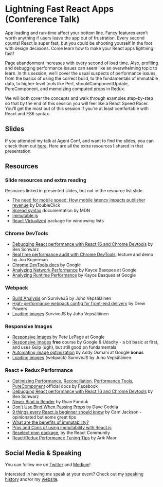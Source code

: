 # Lightning Fast React Apps (Conference Talk)

App loading and run-time affect your bottom line. Fancy features aren’t worth anything if users leave the app out of frustration. Every second counts! React is super fast, but you could be shooting yourself in the foot with design decisions. Come learn how to make your React apps lightning fast!

Page abandonment increases with every second of load time. Also, profiling and debugging performance issues can seem like an overwhelming topic to learn. In this session, we’ll cover the usual suspects of performance issues, from the basics of using the correct build, to the fundamentals of immutable data, to higher-level tools like Perf, shouldComponentUpdate, PureComponent, and memoizing computed props in Redux.

We will both cover the concepts and walk through examples step-by-step so that by the end of this session you will feel like a React Speed Racer. You’ll get the most out of this session if you’re at least comfortable with React and ES6 syntax.

## Slides
If you attended my talk at Agent Conf, and want to find the slides, you can check them out [here](https://speakerdeck.com/siakaramalegos/lightning-fast-react-agent). Here are all the extra resources I shared in that presentation:

## Resources

### Slide resources and extra reading

Resouces linked in presented slides, but not in the resource list slide.

- [The need for mobile speed: How mobile latency impacts publisher revenue](https://www.doubleclickbygoogle.com/articles/mobile-speed-matters/) by DoubleClick
- [Spread syntax](https://developer.mozilla.org/en-US/docs/Web/JavaScript/Reference/Operators/Spread_operator) documentation by MDN
- [Immutable.js](https://facebook.github.io/immutable-js/)
- [React Virtualized](https://bvaughn.github.io/react-virtualized/#/components/List) package for windowing lists

### Chrome DevTools

- [Debugging React performance with React 16 and Chrome Devtools](https://building.calibreapp.com/debugging-react-performance-with-react-16-and-chrome-devtools-c90698a522ad) by Ben Schwarz
- [Real time performance audit with Chrome DevTools](https://forwardcourses.com/lectures/91), lecture and demo by Jon Kuperman
- [Chrome DevTools docs](https://developers.google.com/web/tools/chrome-devtools/) by Google
- [Analyzing Network Performance](https://developers.google.com/web/tools/chrome-devtools/network-performance/) by Kayce Basques at Google
- [Analyzing Runtime Performance](https://developers.google.com/web/tools/chrome-devtools/evaluate-performance/) by Kayce Basques at Google

### Webpack 

- [Build Analysis]() on SurviveJS by Juho Vepsäläinen
- [High-performance webpack config for front-end delivery](https://www.codementor.io/drewpowers/high-performance-webpack-config-for-front-end-delivery-90sqic1qa) by Drew Powers
- [Loading images](https://survivejs.com/webpack/loading/images/) SurviveJS by Juho Vepsäläinen

### Responsive Images

- [Responsive Images](https://developers.google.com/web/fundamentals/design-and-ux/responsive/images) by Pete LePage at Google
- [Responsive images](https://eu.udacity.com/course/responsive-images--ud882) **free** course by Google & Udacity - a bit basic at first, and uses Gulp (ugh), but still good on fundamentals
- [Automating image optimization](https://developers.google.com/web/fundamentals/performance/optimizing-content-efficiency/automating-image-optimization/) by Addy Osmani at Google **bonus**
- [Loading images](https://survivejs.com/webpack/loading/images/) (webpack) SurviveJS by Juho Vepsäläinen

### React + Redux Performance

- [Optimizing Performance](https://reactjs.org/docs/optimizing-performance.html), [Reconciliation](https://facebook.github.io/react/docs/reconciliation.html), [Performance Tools](https://facebook.github.io/react/docs/perf.html), [PureComponent](https://facebook.github.io/react/docs/react-api.html#react.purecomponent) official docs by Facebook
- [Debugging React performance with React 16 and Chrome Devtools](https://building.calibreapp.com/debugging-react-performance-with-react-16-and-chrome-devtools-c90698a522ad) by Ben Schwarz
- [Never Bind in Render](https://ryanfunduk.com/articles/never-bind-in-render/) by Ryan Funduk
- [Don't Use Bind When Passing Props](https://daveceddia.com/avoid-bind-when-passing-props/) by Dave Ceddia
- [9 things every React.js beginner should know](https://camjackson.net/post/9-things-every-reactjs-beginner-should-know) by Cam Jackson - opinionated but some great tips
- [What are the benefits of immutability?](http://redux.js.org/docs/faq/ImmutableData.html#benefits-of-immutability)
- [Pros and Cons of using immutability with React.js](http://reactkungfu.com/2015/08/pros-and-cons-of-using-immutability-with-react-js/)
- [Reselect npm package](https://github.com/reactjs/reselect), by the React Community 
- [React/Redux Performance Tuning Tips](https://medium.com/@arikmaor/react-redux-performance-tuning-tips-cef1a6c50759) by Arik Maor

## Social Media & Speaking

You can follow me on [Twitter](https://twitter.com/thegreengreek) and [Medium](https://medium.com/@thegreengreek)!

Interested in having me speak at your event? Check out my [speaking history](https://github.com/siakaramalegos/sia_speaks) and/or my [website](https://siakaramalegos.github.io/).
